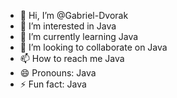 - 👋 Hi, I’m @Gabriel-Dvorak
- 👀 I’m interested in Java
- 🌱 I’m currently learning Java
- 💞️ I’m looking to collaborate on Java
- 📫 How to reach me Java
- 😄 Pronouns: Java
- ⚡ Fun fact: Java

<!---
Gabriel-Dvorak/Gabriel-Dvorak is a ✨ special ✨ repository because its `README.md` (this file) appears on your GitHub profile.
You can click the Preview link to take a look at your changes.
--->
